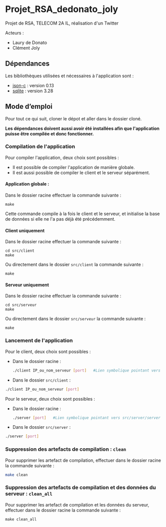 # Projet_RSA_dedonato_joly

Projet de RSA, TELECOM 2A IL, réalisation d'un Twitter

Acteurs :
- Laury de Donato
- Clément Joly

## Dépendances

Les bibliothèques utilisées et nécessaires à l'application sont :

- [json-c](http://json-c.github.io/json-c/) : version 0.13
- [sqlite](http://sqlite.org/) : version 3.28


## Mode d’emploi

Pour tout ce qui suit, cloner le dépot et aller dans le dossier cloné.

**Les dépendances doivent aussi avoir été installées afin que l'application puisse être compilée et donc fonctionner.**

### Compilation de l'application

Pour compiler l'application, deux choix sont possibles :
- Il est possible de compiler l'application de manière globale. 
- Il est aussi possible de compiler le client et le serveur séparément.

#### Application globale :

Dans le dossier racine effectuer la commande suivante :

```
make
```
  
Cette commande compile à la fois le client et le serveur, et initialise la base
de données si elle ne l'a pas déjà été précédemment.


#### Client uniquement

Dans le dossier racine effectuer la commande suivante :

```
cd src/client
make
```

Ou directement dans le dossier `src/client` la commande suivante :

```
make
```
#### Serveur uniquement

Dans le dossier racine effectuer la commande suivante :

```
cd src/serveur
make
```

Ou directement dans le dossier `src/serveur` la commande suivante :

```
make
```

### Lancement de l'application

Pour le client, deux choix sont possibles :
 - Dans le dossier racine :
   ``` bash
   ./client IP_ou_nom_serveur [port]   #Lien symbolique pointant vers src/client/client
   ```
 - Dans le dossier `src/client` :
  ``` bash
  ./client IP_ou_nom_serveur [port]
  ```
   
Pour le serveur, deux choix sont possibles :
 - Dans le dossier racine :
   ``` bash
   ./server [port]   #Lien symbolique pointant vers src/server/server
   ```
 - Dans le dossier `src/server` :
  ``` bash
  ./server [port]
  ```
   
   
### Suppression des artefacts de compilation : `clean`

Pour supprimer les artefact de compilation, effectuer dans le dossier racine la commande suivante :
``` bash
make clean
```

### Suppression des artefacts de compilation et des données du serveur : `clean_all`

Pour supprimer les artefact de compilation et les données du serveur, effectuer dans le dossier racine la commande suivante :
```
make clean_all
```

